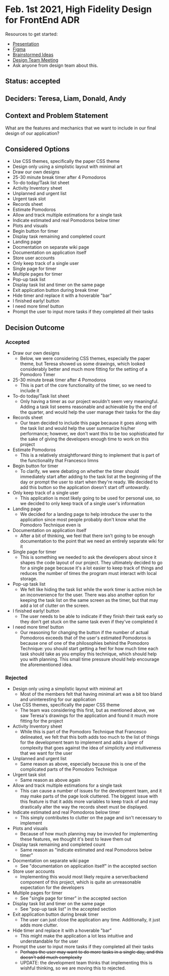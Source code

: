 # Feb. 1st 2021, High Fidelity Design for FrontEnd ADR

Resources to get started:

- [Presentation](https://github.com/DonaldWolfson/cse110-w21-group29/blob/main/specs/brainstorm/Electric%20Pomato%20UI/UX%20Design%20(Complete)/high_fidelity_interface_design.pdf)
- [Figma](https://www.figma.com/file/0xkjAbdUK1WsQjAqwKRYTc/Electric-Pomato-Prototype?node-id=0%3A1)
- [Brainstormed Ideas](https://github.com/DonaldWolfson/cse110-w21-group29/tree/main/specs/brainstorm)
- [Design Team Meeting](https://github.com/DonaldWolfson/cse110-w21-group29/blob/main/admin/meetings/012521-design.md)
- Ask anyone from design team about this.

## Status: accepted

## Deciders: Teresa, Liam, Donald, Andy

## Context and Problem Statement

What are the features and mechanics that we want to include in our final design of our application?

## Considered Options

- Use CSS themes, specifically the paper CSS theme
- Design only using a simplistic layout with minimal art
- Draw our own designs
- 25-30 minute break timer after 4 Pomodoros
- To-do today/Task list sheet
- Activity Inventory sheet
- Unplanned and urgent list
- Urgent task slot
- Records sheet
- Estimate Pomodoros
- Allow and track multiple estimations for a single task
- Indicate estimated and real Pomodoros below timer
- Plots and visuals
- Begin button for timer
- Display task remaining and completed count
- Landing page
- Docmentation on separate wiki page
- Documentation on application itself
- Store user accounts
- Only keep track of a single user
- Single page for timer
- Multiple pages for timer
- Pop-up task list
- Display task list and timer on the same page
- Exit application button during break timer
- Hide timer and replace it with a hoverable "bar"
- I finished early! button
- I need more time! button
- Prompt the user to input more tasks if they completed all their tasks

## Decision Outcome

### Accepted

- Draw our own designs
  - Below, we were considering CSS themes, especially the paper theme, but Teresa showed us some drawings, which looked considerably better and much more fitting for the setting of a Pomodoro Timer
- 25-30 minute break timer after 4 Pomodoros
  - This is part of the core functionality of the timer, so we need to include it
- To-do today/Task list sheet
  - Only having a timer as our project wouldn't seem very meaningful. Adding a task list seems reasonable and achievable by the end of the quarter, and would help the user manage their tasks for the day
- Records sheet
  - Our team decided to include this page because it goes along with the task list and would help the user summarize his/her performance; however, we don't want this to be too sophisticated for the sake of giving the developers enough time to work on this project
- Estimate Pomodoros
  - This is a relatively straightforward thing to implement that is part of the functionality that Francesco limns
- Begin button for timer
  - To clarify, we were debating on whether the timer should immediately start after adding to the task list at the beginning of the day or prompt the user to start when they're ready. We decided to add this button so the application doesn't start off untowardly.
- Only keep track of a single user
  - This application is most likely going to be used for personal use, so we decided to only keep track of a single user's information
- Landing page
  - We decided for a landing page to help introduce the user to the application since most people probably don't know what the Pomodoro Technique even is
- Documentation on application itself
  - After a bit of thinking, we feel that there isn't going to be enough documentation to the point that we need an entirely separate wiki for it
- Single page for timer
  - This is something we needed to ask the developers about since it shapes the code layout of our project. They ultimately decided to go for a single page because it's a lot easier to keep track of things and reduces the number of times the program must interact with local storage.
- Pop-up task list
  - We felt like hiding the task list while the work timer is active mich be an inconvenience for the user. There was also another option for keeping the task list on the same screen as the timer, but that may add a lot of clutter on the screen.
- I finished early! button
  - The user needs to be able to indicate if they finish their task early so they don't get stuck on the same task even if they've completed it
- I need more time! button
  - Our reasoning for changing the button if the number of actual Pomodoros exceeds that of the user's estimated Pomodoros is because one of one of the philosophies behind the Pomodoro Technique: you should start getting a feel for how much time each task should take as you employ this technique, which should help you with planning. This small time pressure should help encourage the aforementioned idea.

### Rejected

- Design only using a simplistic layout with minimal art
  - Most of the members felt that having minimal art was a bit too bland and uninteresting for our application
- Use CSS themes, specifically the paper CSS theme
  - The team was considering this first, but as mentioned above, we saw Teresa's drawings for the application and found it much more fitting for the project
- Activity Inventory sheet
  - While this is part of the Pomodoro Technique that Francesco delineated, we felt that this both adds too much to the list of things for the development team to implement and adds a layer of complexity that goes against the idea of simplicity and intuitiveness that we want for the user
- Unplanned and urgent list
  - Same reason as above, especially because this is one of the complicated parts of the Pomodoro Technique
- Urgent task slot
  - Same reason as above again
- Allow and track multiple estimations for a single task
  - This can cause a number of issues for the development team, and it may make parts of the page look cluttered. The biggest issue with this feature is that it adds more variables to keep track of and may drastically alter the way the records sheet must be displayed.
- Indicate estimated and real Pomodoros below timer
  - This simply contributes to clutter on the page and isn't necessary to implement
- Plots and visuals
  - Because of how much planning may be invovled for implementing these features, we thought it's best to leave them out
- Display task remaining and completed count
  - Same reason as "indicate estimated and real Pomodoros below timer"
- Docmentation on separate wiki page
  - See "documentation on application itself" in the accepted section
- Store user accounts
  - Implementing this would most likely require a server/backend component of this project, which is quite an unreasonable expectation for the developers
- Multiple pages for timer
  - See "single page for timer" in the accepted section
- Display task list and timer on the same page
  - See "pop-up task list" in the accepted section
- Exit application button during break timer
  - The user can just close the application any time. Additionally, it just adds more clutter.
- Hide timer and replace it with a hoverable "bar"
  - This might make the application a lot less intuitive and understandable for the user
- Prompt the user to input more tasks if they completed all their tasks
  - ~~Perhaps the user may want to do more tasks in a single day, and this doesn't add much complexity~~
  - UPDATE: the development team thinks that implementing this is wishful thinking, so we are moving this to rejected.
